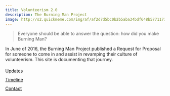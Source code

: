 ```yaml
---
title: Volunteerism 2.0
description: The Burning Man Project
image: http://s2.quickmeme.com/img/af/af2d7d5bc0b2b5aba34bdf648b5771171eac24f4e058aae692d915ad799fcd2b.jpg
---
```

> <span class='f3 f1-l'>Everyone should be able to answer the question: how did you make Burning Man?</span>

In June of 2016, the Burning Man Project published a Request for Proposal for someone to come in and assist in revamping their culture of volunteerism.  This site is documenting that journey.

<div class='db tc w-100 center'>
<a href='/categories/Stakeholder-Updates' class='link dim f3 f2-l dib mh2 mh3-l' style='color: black; text-align: center;line-height:2em;'>Updates<br/><i class='fa fa-pencil-square-o' style='font-size:1.5em;'></i>
</a><a href='/timeline.html' class='link dim f3 f2-l dib mh2 mh3-l' style='color: black; text-align: center; line-height:2em;'>Timeline<br/><i class='fa fa-list-ul' style='font-size:1.5em;'></i>
</a><a href='/contact.html' class='link dim f3 f2-l dib mh2 mh3-l' style='color: black; text-align: center; line-height:2em;'>Contact<br/><i class='fa fa-envelope' style='font-size:1.5em;'></i>
</a>
</div>

<!--<table><tr><td valign='top'><a href='/categories/Stakeholder-Updates'><p style='font-size: 24px; text-align: center'>Updates</p><img src='/images/updates.svg'>
</a></td><td valign='top'><a href='/timeline.html'><p style='font-size: 24px; text-align: center'>Timeline</p><img src='/images/timeline.svg'>
</a></td><td valign='top'><a href='/contact.html'><p style='font-size: 24px; text-align: center'>Contact</p><img src='/images/contact.svg'>
</a></td></tr></table>-->